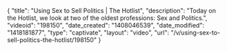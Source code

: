 {
    "title": "Using Sex to Sell Politics | The Hotlist",
    "description": "Today on the Hotlist, we look at two of the oldest professions: Sex and Politics.",
    "videoid": "198150",
    "date_created": "1408046539",
    "date_modified": "1418181877",
    "type": "captivate",
    "layout": "video",
    "url": "\/v\/using-sex-to-sell-politics-the-hotlist\/198150"
}